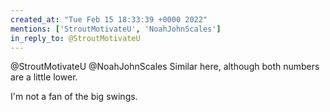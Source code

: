 ```yaml
---
created_at: "Tue Feb 15 18:33:39 +0000 2022"
mentions: ['StroutMotivateU', 'NoahJohnScales']
in_reply_to: @StroutMotivateU
---
```


@StroutMotivateU @NoahJohnScales Similar here, although both numbers are a little lower.

I'm not a fan of the big swings.